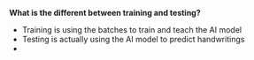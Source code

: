 **What is the different between training and testing?**
- Training is using the batches to train and teach the AI model
- Testing is actually using the AI model to predict handwritings
- 